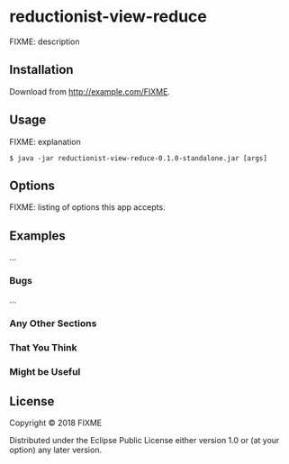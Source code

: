 # reductionist-view-reduce

FIXME: description

## Installation

Download from http://example.com/FIXME.

## Usage

FIXME: explanation

    $ java -jar reductionist-view-reduce-0.1.0-standalone.jar [args]

## Options

FIXME: listing of options this app accepts.

## Examples

...

### Bugs

...

### Any Other Sections
### That You Think
### Might be Useful

## License

Copyright © 2018 FIXME

Distributed under the Eclipse Public License either version 1.0 or (at
your option) any later version.
